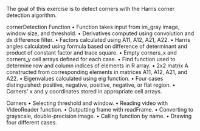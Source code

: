 The goal of this exercise is to detect corners with the Harris corner detection algorithm.

cornerDetection Function 
• Function takes input from im_gray image, window size, and threshold.
• Derivatives computed using convolution and dx difference filter.
• Factors calculated using A11, A12, A21, A22.
• Harris angles calculated using formula based on difference of determinant and product of constant factor and trace square.
• Empty corners_x and corners_y cell arrays defined for each case.
• Find function used to determine row and column indices of elements in R array.
• 2x2 matrix A constructed from corresponding elements in matrices A11, A12, A21, and A22.
• Eigenvalues calculated using eig function.
• Four cases distinguished: positive, negative, positive, negative, or flat region.
• Corners' x and y coordinates stored in appropriate cell arrays.


Corners
• Selecting threshold and window.
• Reading video with VideoReader function.
• Outputting frame with readFrame.
• Converting to grayscale, double-precision image.
• Calling function by name.
• Drawing four different cases.
